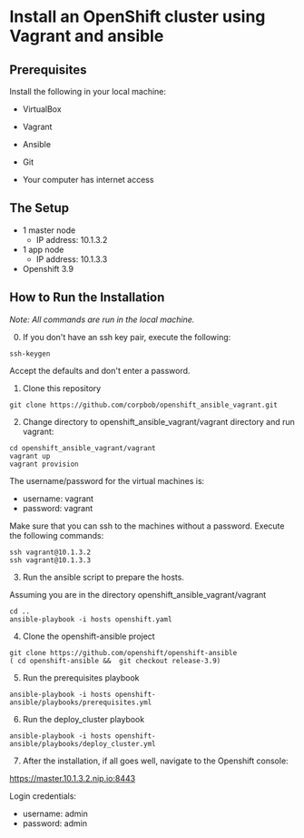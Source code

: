 # Install an OpenShift cluster using Vagrant and ansible

## Prerequisites

Install the following in your local machine:

   - VirtualBox
   - Vagrant
   - Ansible
   - Git

- Your computer has internet access

## The Setup

- 1 master node
  - IP address: 10.1.3.2 
- 1 app node
  - IP address: 10.1.3.3
- Openshift 3.9

## How to Run the Installation

*Note: All commands are run in the local machine.*

0. If you don't have an ssh key pair, execute the following:

```
ssh-keygen
```

Accept the defaults and don't enter a password.

1. Clone this repository
  
```
git clone https://github.com/corpbob/openshift_ansible_vagrant.git
```

2. Change directory to openshift_ansible_vagrant/vagrant directory and run vagrant:

```
cd openshift_ansible_vagrant/vagrant
vagrant up
vagrant provision
```
The username/password for the virtual machines is:

  - username: vagrant
  - password: vagrant

Make sure that you can ssh to the machines without a password. Execute the following commands:

```
ssh vagrant@10.1.3.2
ssh vagrant@10.1.3.3
```

3. Run the ansible script to prepare the hosts.

Assuming you are in the directory openshift_ansible_vagrant/vagrant
```
cd ..
ansible-playbook -i hosts openshift.yaml
```

4. Clone the openshift-ansible project

```
git clone https://github.com/openshift/openshift-ansible
( cd openshift-ansible &&  git checkout release-3.9)
```
5. Run the prerequisites playbook

```
ansible-playbook -i hosts openshift-ansible/playbooks/prerequisites.yml
```

6. Run the deploy_cluster playbook

```
ansible-playbook -i hosts openshift-ansible/playbooks/deploy_cluster.yml
```

7. After the installation, if all goes well, navigate to the Openshift console:

https://master.10.1.3.2.nip.io:8443

Login credentials:
- username: admin
- password: admin

